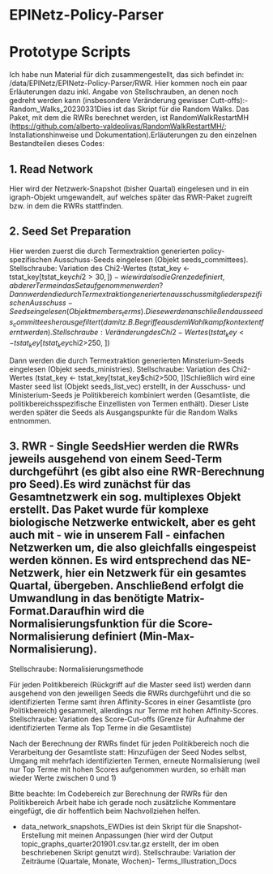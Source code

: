 # EPINetz-Policy-Parser
# Prototype Scripts

Ich habe nun Material für dich zusammengestellt, das sich befindet in: /data/EPINetz/EPINetz-Policy-Parser/RWR. Hier kommen noch ein paar Erläuterungen dazu inkl. Angabe von Stellschrauben, an denen noch gedreht werden kann (insbesondere Veränderung gewisser Cutt-offs):- Random_Walks_20230331Dies ist das Skript für die Random Walks. Das Paket, mit dem die RWRs berechnet werden, ist RandomWalkRestartMH (https://github.com/alberto-valdeolivas/RandomWalkRestartMH/; Installationshinweise und Dokumentation).Erläuterungen zu den einzelnen Bestandteilen dieses Codes:

## 1. Read Network
Hier wird der Netzwerk-Snapshot (bisher Quartal) eingelesen und in ein igraph-Objekt umgewandelt, auf welches später das RWR-Paket zugreift bzw. in dem die RWRs stattfinden.

## 2. Seed Set Preparation
Hier werden zuerst die durch Termextraktion generierten policy-spezifischen Ausschuss-Seeds eingelesen (Objekt seeds_committees).
Stellschraube: Variation des Chi2-Wertes (tstat_key <- tstat_key[tstat_key$chi2>30, ]) - wie wird also die Grenze definiert, ab derer Terme in das Set aufgenommen werden?Dann werden die durch Termextraktion generierten ausschussmitgliederspezifischen Ausschuss-Seeds eingelesen (Objekt members_terms). Diese werden anschließend aus seeds_committees herausgefiltert (damit z.B. Begriffe aus dem Wahlkampfkontext entfernt werden).
Stellschraube: Veränderung des Chi2-Wertes (tstat_key <- tstat_key[tstat_key$chi2>250, ])

Dann werden die durch Termextraktion generierten Minsterium-Seeds eingelesen (Objekt seeds_ministries).
Stellschraube: Variation des Chi2-Wertes (tstat_key <- tstat_key[tstat_key$chi2>500, ])Schließlich wird eine Master seed list (Objekt seeds_list_vec) erstellt, in der Ausschuss- und Ministerium-Seeds je Politikbereich kombiniert werden (Gesamtliste, die politikbereichsspezifische Einzellisten von Termen enthält). Dieser Liste werden später die Seeds als Ausgangspunkte für die Random Walks entnommen.

## 3. RWR - Single SeedsHier werden die RWRs jeweils ausgehend von einem Seed-Term durchgeführt (es gibt also eine RWR-Berechnung pro Seed).Es wird zunächst für das Gesamtnetzwerk ein sog. multiplexes Objekt erstellt. Das Paket wurde für komplexe biologische Netzwerke entwickelt, aber es geht auch mit - wie in unserem Fall - einfachen Netzwerken um, die also gleichfalls eingespeist werden können. Es wird entsprechend das NE-Netzwerk, hier ein Netzwerk für ein gesamtes Quartal, übergeben. Anschließend erfolgt die Umwandlung in das benötigte Matrix-Format.Daraufhin wird die Normalisierungsfunktion für die Score-Normalisierung definiert (Min-Max-Normalisierung).
Stellschraube: Normalisierungsmethode

Für jeden Politikbereich (Rückgriff auf die Master seed list) werden dann ausgehend von den jeweiligen Seeds die RWRs durchgeführt und die so identifizierten Terme samt ihren Affinity-Scores in einer Gesamtliste (pro Politikbereich) gesammelt, allerdings nur Terme mit hohen Affinity-Scores.
Stellschraube: Variation des Score-Cut-offs (Grenze für Aufnahme der identifizierten Terme als Top Terme in die Gesamtliste)

Nach der Berechnung der RWRs findet für jeden Politikbereich noch die Verarbeitung der Gesamtliste statt: Hinzufügen der Seed Nodes selbst, Umgang mit mehrfach identifizierten Termen, erneute Normalisierung (weil nur Top Terme mit hohen Scores aufgenommen wurden, so erhält man wieder Werte zwischen 0 und 1)

Bitte beachte: Im Codebereich zur Berechnung der RWRs für den Politikbereich Arbeit habe ich gerade noch zusätzliche Kommentare eingefügt, die dir hoffentlich beim Nachvollziehen helfen.

- data_network_snapshots_EWDies ist dein Skript für die Snapshot-Erstellung mit meinen Anpassungen (hier wird der Output topic_graphs_quarter201901.csv.tar.gz erstellt, der im oben beschriebenen Skript genutzt wird).
Stellschraube: Variation der Zeiträume (Quartale, Monate, Wochen)- Terms_Illustration_Docs
